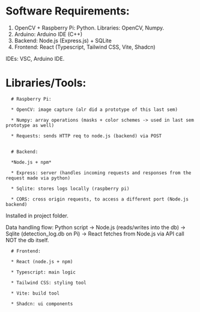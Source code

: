# Software Requirements:
1. OpenCV + Raspberry Pi: Python. Libraries: OpenCV, Numpy.
2. Arduino: Arduino IDE (C++)
3. Backend: Node.js (Express.js) + SQLite 
4. Frontend: React (Typescript, Tailwind CSS, Vite, Shadcn)

IDEs: VSC, Arduino IDE.

   # Libraries/Tools:
      # Raspberry Pi:
      
      * OpenCV: image capture (alr did a prototype of this last sem)
      
      * Numpy: array operations (masks + color schemes -> used in last sem prototype as well)
      
      * Requests: sends HTTP req to node.js (backend) via POST
   
   
      # Backend:

      *Node.js + npm*
      
      * Express: server (handles incoming requests and responses from the request made via python)
      
      * Sqlite: stores logs locally (raspberry pi)
      
      * CORS: cross origin requests, to access a different port (Node.js backend)
      
   Installed in project folder.
     
   Data handling flow: Python script -> Node.js (reads/writes into the db) -> Sqlite (detection_log.db on Pi) -> React fetches from Node.js via API call NOT the db itself. 
   
     
      # Frontend:
      
      * React (node.js + npm)
      
      * Typescript: main logic
      
      * Tailwind CSS: styling tool
      
      * Vite: build tool
   
      * Shadcn: ui components

